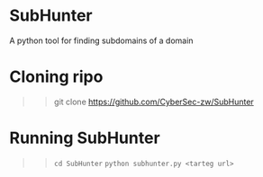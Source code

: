 # SubHunter
A python tool for finding subdomains of a domain

# Cloning ripo
>> git clone https://github.com/CyberSec-zw/SubHunter

# Running SubHunter
>> `cd SubHunter`
>> `python subhunter.py <tarteg url>`
